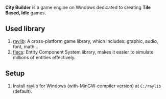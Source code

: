 **City Builder** is a game engine on Windows dedicated to creating **Tile Based, Idle** games.

## Used library
1. [raylib](https://www.raylib.com/): A cross-platform game library, which includes: graphic, audio, font, math...
2. [flecs](https://github.com/SanderMertens/flecs): Entity Component System library, makes it easier to simulate millions of entities effectively.

## Setup
1. Install [raylib](https://www.raylib.com/) for Windows (with-MinGW-compiler version) at `C:/raylib` (default).

